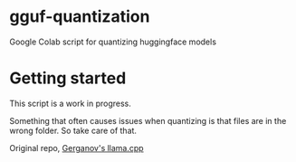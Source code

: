 # gguf-quantization
Google Colab script for quantizing huggingface models

# Getting started
This script is a work in progress.

Something that often causes issues when quantizing is that files are in the wrong folder. So take care of that.

Original repo, [Gerganov's llama.cpp](https://github.com/ggerganov/llama.cpp)
